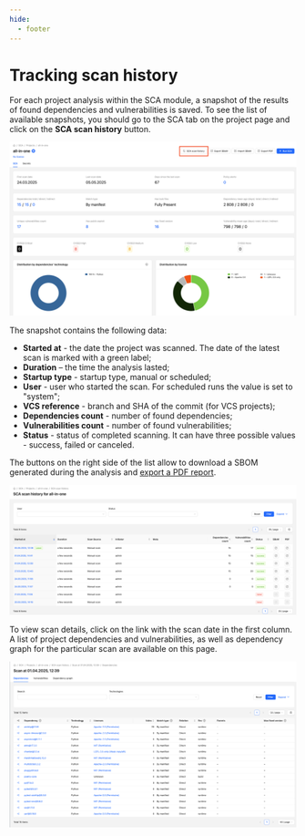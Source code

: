 ```yaml
---
hide:
  - footer
---
```


# Tracking scan history

For each project analysis within the SCA module, a snapshot of the results of found dependencies and vulnerabilities is saved. To see the list of available snapshots, you should go to the SCA tab on the project page and click on the **SCA scan history** button.

![Scan history](/assets/img/sca_history_button_en.png)

The snapshot contains the following data:

- **Started at** - the date the project was scanned. The date of the latest scan is marked with a green label;
- **Duration** – the time the analysis lasted;
- **Startup type** - startup type, manual or scheduled;
- **User** - user who started the scan. For scheduled runs the value is set to "system";
- **VCS reference** - branch and SHA of the commit (for VCS projects);
- **Dependencies count** - number of found dependencies;
- **Vulnerabilities count** - number of found vulnerabilities;
- **Status** - status of completed scanning. It can have three possible values - success, failed or canceled.

The buttons on the right side of the list allow to download a SBOM generated during the analysis and [export a PDF report](/sca/export-results.en).

![Scan history page](/assets/img/sca_history_page_en.png)

To view scan details, click on the link with the scan date in the first column. A list of project dependencies and vulnerabilities, as well as dependency graph for the particular scan are available on this page.

![Scan history detail](/assets/img/sca_history_detail_en.png)

